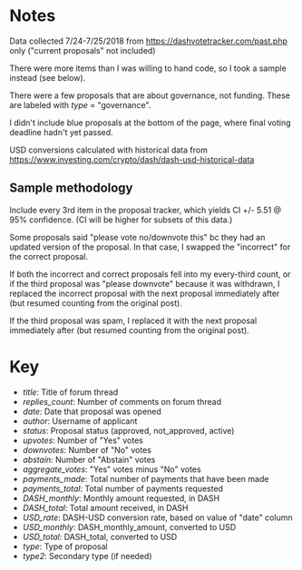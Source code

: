 # Notes
Data collected 7/24-7/25/2018 from https://dashvotetracker.com/past.php only ("current proposals" not included)

There were more items than I was willing to hand code, so I took a sample instead (see below).

There were a few proposals that are about governance, not funding. These are labeled with *type* = "governance".

I didn't include blue proposals at the bottom of the page, where final voting deadline hadn't yet passed.

USD conversions calculated with historical data from https://www.investing.com/crypto/dash/dash-usd-historical-data

## Sample methodology
Include every 3rd item in the proposal tracker, which yields CI +/- 5.51 @ 95% confidence. (CI will be higher for subsets of this data.)

Some proposals said "please vote no/downvote this" bc they had an updated version of the proposal. In that case, I swapped the "incorrect" for the correct proposal.

If both the incorrect and correct proposals fell into my every-third count, or if the third proposal was "please downvote" because it was withdrawn, I replaced the incorrect proposal with the next proposal immediately after (but resumed counting from the original post).

If the third proposal was spam, I replaced it with the next proposal immediately after (but resumed counting from the original post).

# Key
* *title*: Title of forum thread
* *replies_count*: Number of comments on forum thread
* *date*: Date that proposal was opened
* *author*: Username of applicant
* *status*: Proposal status (approved, not_approved, active)
* *upvotes*: Number of "Yes" votes
* *downvotes*: Number of "No" votes
* *abstain*: Number of "Abstain" votes
* *aggregate_votes*: "Yes" votes minus "No" votes
* *payments_made*: Total number of payments that have been made
* *payments_total*: Total number of payments requested
* *DASH_monthly*: Monthly amount requested, in DASH
* *DASH_total*: Total amount received, in DASH
* *USD_rate*: DASH-USD conversion rate, based on value of "date" column
* *USD_monthly*: DASH_monthly_amount, converted to USD
* *USD_total*: DASH_total, converted to USD
* *type*: Type of proposal
* *type2*: Secondary type (if needed)
